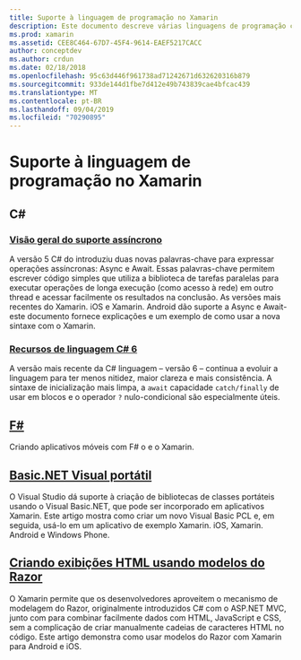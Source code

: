 ```yaml
---
title: Suporte à linguagem de programação no Xamarin
description: Este documento descreve várias linguagens de programação com suporte no Xamarin. Ele aborda C#, F#, o Visual Portable Basic.net e os modelos do Razor.
ms.prod: xamarin
ms.assetid: CEE8C464-67D7-45F4-9614-EAEF5217CACC
author: conceptdev
ms.author: crdun
ms.date: 02/18/2018
ms.openlocfilehash: 95c63d446f961738ad71242671d632620316b879
ms.sourcegitcommit: 933de144d1fbe7d412e49b743839cae4bfcac439
ms.translationtype: MT
ms.contentlocale: pt-BR
ms.lasthandoff: 09/04/2019
ms.locfileid: "70290895"
---
```

# <a name="programming-language-support-in-xamarin"></a>Suporte à linguagem de programação no Xamarin

## <a name="c"></a>C\#

### <a name="async-support-overviewcross-platformplatformasyncmd"></a>[Visão geral do suporte assíncrono](~/cross-platform/platform/async.md)

A versão 5 C# do introduziu duas novas palavras-chave para expressar operações assíncronas: Async e Await. Essas palavras-chave permitem escrever código simples que utiliza a biblioteca de tarefas paralelas para executar operações de longa execução (como acesso à rede) em outro thread e acessar facilmente os resultados na conclusão. As versões mais recentes do Xamarin. iOS e Xamarin. Android dão suporte a Async e Await-este documento fornece explicações e um exemplo de como usar a nova sintaxe com o Xamarin.

### <a name="c-6-language-featurescross-platformplatformcsharp-sixmd"></a>[Recursos de linguagem C# 6](~/cross-platform/platform/csharp-six.md)

A versão mais recente da C# linguagem – versão 6 – continua a evoluir a linguagem para ter menos nitidez, maior clareza e mais consistência. A sintaxe de inicialização mais limpa, a `await` capacidade `catch/finally` de usar em blocos e o operador `?` nulo-condicional são especialmente úteis.

## <a name="ffsharpindexmd"></a>[F#](fsharp/index.md)

Criando aplicativos móveis com F# o e o Xamarin.

## <a name="portable-visual-basicnetcross-platformplatformvisual-basicindexmd"></a>[Basic.NET Visual portátil](~/cross-platform/platform/visual-basic/index.md)

O Visual Studio dá suporte à criação de bibliotecas de classes portáteis usando o Visual Basic.NET, que pode ser incorporado em aplicativos Xamarin. Este artigo mostra como criar um novo Visual Basic PCL e, em seguida, usá-lo em um aplicativo de exemplo Xamarin. iOS, Xamarin. Android e Windows Phone.

## <a name="building-html-views-using-razor-templatescross-platformplatformrazor-html-templatesindexmd"></a>[Criando exibições HTML usando modelos do Razor](~/cross-platform/platform/razor-html-templates/index.md)

O Xamarin permite que os desenvolvedores aproveitem o mecanismo de modelagem do Razor, originalmente introduzidos C# com o ASP.NET MVC, junto com para combinar facilmente dados com HTML, JavaScript e CSS, sem a complicação de criar manualmente cadeias de caracteres HTML no código.
Este artigo demonstra como usar modelos do Razor com Xamarin para Android e iOS.

